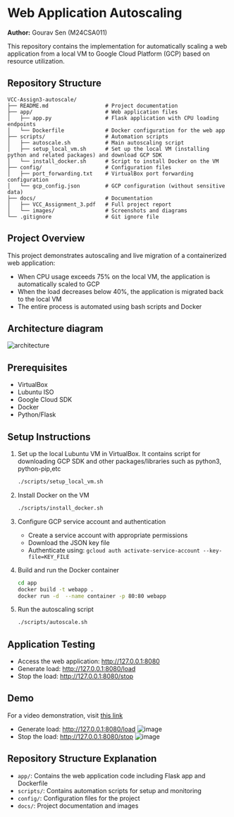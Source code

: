 # Web Application Autoscaling

**Author:** Gourav Sen (M24CSA011)

This repository contains the implementation for automatically scaling a web application from a local VM to Google Cloud Platform (GCP) based on resource utilization.

## Repository Structure

```
VCC-Assign3-autoscale/
├── README.md                  # Project documentation
├── app/                       # Web application files
│   ├── app.py                 # Flask application with CPU loading endpoints
│   └── Dockerfile             # Docker configuration for the web app
├── scripts/                   # Automation scripts
│   ├── autoscale.sh           # Main autoscaling script
│   ├── setup_local_vm.sh      # Set up the local VM (installing python and related packages) and download GCP SDK
│   └── install_docker.sh      # Script to install Docker on the VM
├── config/                    # Configuration files
│   ├── port_forwarding.txt    # VirtualBox port forwarding configuration
│   └── gcp_config.json        # GCP configuration (without sensitive data)
├── docs/                      # Documentation
│   ├── VCC_Assignment_3.pdf   # Full project report
│   └── images/                # Screenshots and diagrams
└── .gitignore                 # Git ignore file
```




## Project Overview

This project demonstrates autoscaling and live migration of a containerized web application:
- When CPU usage exceeds 75% on the local VM, the application is automatically scaled to GCP
- When the load decreases below 40%, the application is migrated back to the local VM
- The entire process is automated using bash scripts and Docker

## Architecture diagram

![architecture](https://github.com/user-attachments/assets/a89dd2db-c5db-4d50-8a40-9de187cca1f0)

## Prerequisites

- VirtualBox
- Lubuntu ISO
- Google Cloud SDK
- Docker
- Python/Flask

## Setup Instructions

1. Set up the local Lubuntu VM in VirtualBox. It contains script for downloading GCP SDK and other packages/libraries such as python3, python-pip,etc
   ```bash
   ./scripts/setup_local_vm.sh
   ```

2. Install Docker on the VM
   ```bash
   ./scripts/install_docker.sh
   ```

3. Configure GCP service account and authentication
   - Create a service account with appropriate permissions
   - Download the JSON key file
   - Authenticate using: `gcloud auth activate-service-account --key-file=KEY_FILE`

4. Build and run the Docker container
   ```bash
   cd app
   docker build -t webapp .
   docker run -d  --name container -p 80:80 webapp
   ```

5. Run the autoscaling script
   ```bash
   ./scripts/autoscale.sh
   ```

## Application Testing

- Access the web application: http://127.0.0.1:8080
- Generate load: http://127.0.0.1:8080/load
- Stop the load: http://127.0.0.1:8080/stop

## Demo

For a video demonstration, visit [this link](https://drive.google.com/file/d/1z9s3p3XFhM1Or31SdXaF7KKqmIBPMwGW/view?usp=drive_link)
 - Generate load: http://127.0.0.1:8080/load 
![image](https://github.com/user-attachments/assets/0ef3f215-21c4-440d-b16a-304a6fbe84a2)
- Stop the load: http://127.0.0.1:8080/stop
  ![image](https://github.com/user-attachments/assets/f079f6bd-cdfa-4254-90be-cd3c7adcadc7)



## Repository Structure Explanation

- `app/`: Contains the web application code including Flask app and Dockerfile
- `scripts/`: Contains automation scripts for setup and monitoring
- `config/`: Configuration files for the project
- `docs/`: Project documentation and images
